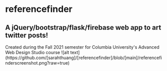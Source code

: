 # referencefinder
<h2> A jQuery/bootstrap/flask/firebase web app to art twitter posts! </h2>
Created during the Fall 2021 semester for Columbia University's Advanced Web Design Studio course  
![alt text](https://github.com/[sarahthuang]/[referencefinder]/blob/[main]/referencefinderscreenshot.png?raw=true)

